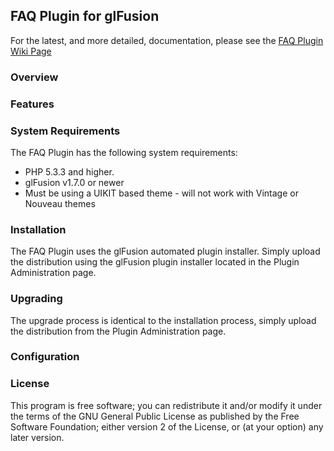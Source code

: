 ## FAQ Plugin for glFusion

For the latest, and more detailed, documentation, please see the [FAQ Plugin Wiki Page](https://www.glfusion.org/wiki/glfusion:plugins:faq:start)

### Overview


### Features


### System Requirements

The FAQ Plugin has the following system requirements:

* PHP 5.3.3 and higher.
* glFusion v1.7.0 or newer
* Must be using a UIKIT based theme - will not work with Vintage or Nouveau themes

### Installation

The FAQ Plugin uses the glFusion automated plugin installer. Simply upload the distribution using the glFusion plugin installer located in the Plugin Administration page.

### Upgrading

The upgrade process is identical to the installation process, simply upload the distribution from the Plugin Administration page.

### Configuration




### License

This program is free software; you can redistribute it and/or modify it under
the terms of the GNU General Public License as published by the Free Software
Foundation; either version 2 of the License, or (at your option) any later
version.

